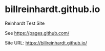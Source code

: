 # billreinhardt.github.io
Reinhardt Test Site

See https://pages.github.com/

Site URL: https://billreinhardt.github.io/
